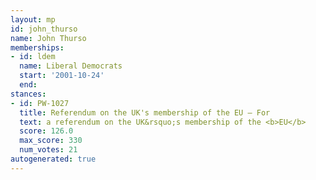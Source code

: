 ```yaml
---
layout: mp
id: john_thurso
name: John Thurso
memberships:
- id: ldem
  name: Liberal Democrats
  start: '2001-10-24'
  end: 
stances:
- id: PW-1027
  title: Referendum on the UK's membership of the EU — For
  text: a referendum on the UK&rsquo;s membership of the <b>EU</b>
  score: 126.0
  max_score: 330
  num_votes: 21
autogenerated: true
---
```

